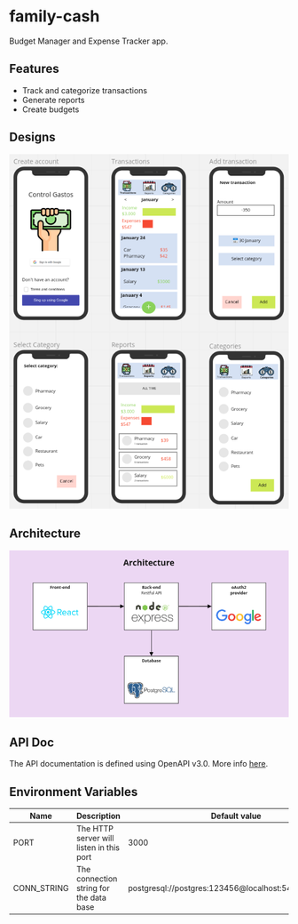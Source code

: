 # family-cash

Budget Manager and Expense Tracker app.

## Features

- Track and categorize transactions
- Generate reports
- Create budgets

## Designs

![Designs](./img/designs.png)

## Architecture

![Architecture](./img/architecture.png)

## API Doc

The API documentation is defined using OpenAPI v3.0. More info [here](./api_doc.yml).

## Environment Variables

| Name        | Description                              | Default value                                          |
| ----------- | ---------------------------------------- | ------------------------------------------------------ |
| PORT        | The HTTP server will listen in this port | 3000                                                   |
| CONN_STRING | The connection string for the data base  | postgresql://postgres:123456@localhost:5432/familycash |
